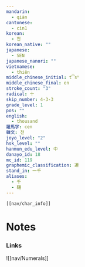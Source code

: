 ```yaml
---
mandarin:
  - qiān
cantonese:
  - cin1
korean:
  - 천
korean_native: ""
japanese:
  - SEN
japanese_nanori: ""
vietnamese:
  - thiên
middle_chinese_initial: t͡sʰ
middle_chinese_final: en
stroke_count: "3"
radical: 十
skip_number: 4-3-3
grade_level: 1
pos: ""
english:
  - thousand
羅馬字: cen
韓文: 천
joyo_level: "2"
hsk_level: ""
hanmun_edu_level: 中
danayo_id: 18
mc_id: 119
graphemic_classification: 遷
stand_in: 一千
aliases:
  - 千
  - 韆
---
```

```meta-bind-embed
[[nav/char_info]]
```

# Notes
### Links
![[nav/Numerals]]
